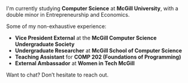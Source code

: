 
<h3 align="center"></h3>

  </h1>
  <p>
    I'm currently studying <b>Computer Science</b> at <b>McGill University</b>,
    with a double minor in Entrepreneurship and Economics.
  </p>
  <p>Some of my non-exhaustive experience:</p>
  <ul>
    <li><b>Vice President External</b> at the <b>McGill Computer Science Undergraduate Society</b></li>
    <li><b>Undergraduate Researcher</b> at <b>McGill School of Computer Science</b></li>
    <li><b>Teaching Assistant</b> for <b>COMP 202 (Foundations of Programming)</b></li>
    <li><b>External Ambassador</b> at <b>Women in Tech McGill</b></li>
  </ul>
  <p>Want to chat? Don’t hesitate to reach out.</p>





